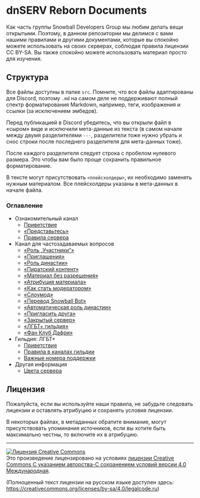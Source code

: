 # dnSERV Reborn Documents

Как часть группы Snowball Developers Group мы любим делать вещи открытыми. Поэтому, в данном репозитории мы делимся с вами нашими правилами и другими документами, которые вы спокойно можете использовать на своих серверах, соблюдая правила лицензии CC BY-SA. Вы также спокойно можете использовать материал просто для изучения.

## Структура

Все файлы доступны в папке `src`. Помните, что все файлы адаптированы для Discord, поэтому `.md` на самом деле не поддерживают полный спектр форматирования Markdown, например, теги, изображения и ссылки (за исключением эмбедов).

Перед публикацией в Discord убедитесь, что вы открыли файл в «сыром» виде и исключили мета-данные из текста (в самом начале между двумя разделителями `---`, разделители тоже нужно убрать и снос строки после последнего разделителя для мета-данных тоже).

После каждого разделителя следует строка с пробелом нулевого размера. Это чтобы вам было проще сохранить правильное форматирование.

В тексте могут присутствовать `<плейсхолдеры>`, их необходимо заменять нужным материалом. Все плейсхолдеры указаны в мета-данных в начале файла.

### Оглавление

- Ознакомительный канал
    - [Приветствие](./src/WELCOME/HI.md)
    - [«Представьтесь»](./src/WELCOME/INTRODUCE_YOURSELF.md)
    - [Правила сервера](./src/WELCOME/RULES.md)
- Канал для частозадаваемых вопросов
    - [«Роль „Участники“»](./src/FAQ/MEMBERS_ROLE.md)
    - [«Приглашения»](./src/FAQ/INVITES.md)
    - [«Роль династии»](./src/FAQ/HYPESQUAD_HOUSES.md)
    - [«Пиратский контент»](./src/FAQ/PIRATE_CONTENT.md)
    - [«Материал без разрешения»](./src/FAQ/NO_CONSENT.md)
    - [«Атрибуция материала»](./src/FAQ/SHARE_ATTR.md)
    - [«Как стать модератором»](./src/FAQ/MODERATOR.md)
    - [«Слоумод»](./src/FAQ/SLOWMODE.md)
    - [«Перевод Snowball Bot»](./src/FAQ/SNOWBALLBOT_I18N.md)
    - [«Автоматическая роль династии»](./src/FAQ/SNOWBALLBOT_HOUSEROLE.md)
    - [«Пригласить друга»](./src/FAQ/INVITE_FRIENDS.md)
    - [«Закрытый сервер»](./src/FAQ/CLOSED_SERVER.md)
    - [«ЛГБТ+ гильдия»](./src/FAQ/LGBTQIA_GUILD.md)
    - [«Фан Клуб Дафри»](./src/FAQ/DAFRI_FAN_CLUB.md)
- Гильдия: ЛГБТ+
    - [Приветствие](./src/LGBTQIA/HELLO-THERE.md)
    - [Правила в каналах гильдии](./src/LGBTQIA/RULES.md)
    - [Важные номера поддержки](./src/LGBTQIA/SUPPORT.md)
- Другая информация
    - [Цвета сервера](./src/COLORS.md)

## Лицензия

Пожалуйста, если вы используйте наши правила, не забудьте следовать лицензии и оставлять атрибуцию и сохранять условия лицензии.

В некоторых файлах, в метаданных обратите внимание, могут присутствовать упоминания источников, если вы хотите быть максимально честны, то включите их в атрибуцию.

---

<a rel="license" href="http://creativecommons.org/licenses/by-sa/4.0/"><img alt="Лицензия Creative Commons" style="border-width:0" src="https://i.creativecommons.org/l/by-sa/4.0/88x31.png" /></a><br />Это произведение лицензировано на условиях <a rel="license" href="http://creativecommons.org/licenses/by-sa/4.0/">лицензии Creative Commons С указанием авторства-С сохранением условий версии 4.0 Международная</a>.

(Полноценный текст лицензии на русском языке доступен здесь: https://creativecommons.org/licenses/by-sa/4.0/legalcode.ru)